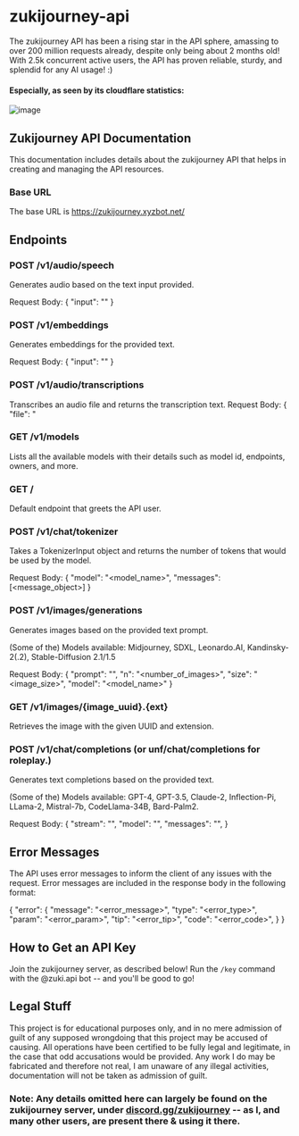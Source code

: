 # zukijourney-api

The zukijourney API has been a rising star in the API sphere, amassing to over 200 million requests already, despite only being about 2 months old! With 2.5k concurrent active users, the API has proven reliable, sturdy, and splendid for any AI usage! :)

#### Especially, as seen by its cloudflare statistics:
![image](https://github.com/zukixa/zukijourney-api/assets/56563509/fd9f3b57-1761-4495-9b61-703cc6e2be66)


## Zukijourney API Documentation
This documentation includes details about the zukijourney API that helps in creating and managing the API resources.

### Base URL
The base URL is https://zukijourney.xyzbot.net/
## Endpoints
### POST /v1/audio/speech
Generates audio based on the text input provided.

Request Body: 
{
    "input": "<text>"
}
### POST /v1/embeddings
Generates embeddings for the provided text.

Request Body: 
{
    "input": "<text>"
}
### POST /v1/audio/transcriptions
Transcribes an audio file and returns the transcription text.
Request Body: 
{
    "file": "<Audio File>"
}

### GET /v1/models
Lists all the available models with their details such as model id, endpoints, owners, and more.

### GET /
Default endpoint that greets the API user.

### POST /v1/chat/tokenizer
Takes a TokenizerInput object and returns the number of tokens that would be used by the model.

Request Body: 
{
    "model": "<model_name>",
    "messages": [<message_object>]
}
### POST /v1/images/generations
Generates images based on the provided text prompt.

(Some of the) Models available: Midjourney, SDXL, Leonardo.AI, Kandinsky-2(.2), Stable-Diffusion 2.1/1.5

Request Body: 
{
    "prompt": "<text>",
    "n": "<number_of_images>",
    "size": "<image_size>",
    "model": "<model_name>"
}

### GET /v1/images/{image_uuid}.{ext}
Retrieves the image with the given UUID and extension.

### POST /v1/chat/completions (or unf/chat/completions for roleplay.)
Generates text completions based on the provided text.

(Some of the) Models available: GPT-4, GPT-3.5, Claude-2, Inflection-Pi, LLama-2, Mistral-7b, CodeLlama-34B, Bard-Palm2.

Request Body: 
{
    "stream": "<boolean>",
    "model": "<AI Model Name>",
    "messages": "<Messages Array of Dicts>",
}

## Error Messages
The API uses error messages to inform the client of any issues with the request. Error messages are included in the response body in the following format:

{
    "error": {
        "message": "<error_message>",
        "type": "<error_type>",
        "param": "<error_param>",
        "tip": "<error_tip>",
        "code": "<error_code>",
    }
}

## How to Get an API Key
Join the zukijourney server, as described below! Run the `/key` command with the @zuki.api bot -- and you'll be good to go!

## Legal Stuff
This project is for educational purposes only, and in no mere admission of guilt of any supposed wrongdoing that this project may be accused of causing. All operations have been certified to be fully legal and legitimate, in the case that odd accusations would be provided. 
Any work I do may be fabricated and therefore not real, I am unaware of any illegal activities, documentation will not be taken as admission of guilt.

### Note: Any details omitted here can largely be found on the zukijourney server, under [discord.gg/zukijourney](discord.gg/zukijourney) -- as I, and many other users, are present there & using it there.
